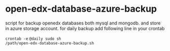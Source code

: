 # open-edx-database-azure-backup
script for backup openedx databases both mysql and mongodb. and store in azure storage account.
for daily backup add following line in your crontab

<code>crontab -e</code>
<code>@daily  sudo sh /path/open-edx-database-azure-backup.sh</code>
